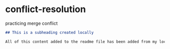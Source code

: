 # conflict-resolution
practicing merge conflict 

  ```md
  ## This is a subheading created locally

  All of this content added to the readme file has been added from my local Git repository.
  ```